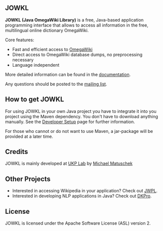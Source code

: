## JOWKL ##

**JOWKL (Java OmegaWiki Library)** is a free, Java-based application programming interface that allows to access all information in the free, multilingual online dictionary OmegaWiki.

Core features:

  * Fast and efficient access to [OmegaWiki](http://www.omegawiki.org)
  * Direct access to OmegaWiki database dumps, no preprocessing necessary
  * Language independent


More detailed information can be found in the [documentation](JOWKLDocumentation.md).

Any questions should be posted to the [mailing list](http://groups.google.com/group/jowkl-users).

## How to get JOWKL ##

For using JOWKL in your own Java project you have to integrate it into you project using the Maven dependency. You don't have to download anything manually. See the [Developer Setup](DeveloperTutorial.md) page for further information.

For those who cannot or do not want to use Maven, a jar-package will be provided at a later time.

## Credits ##

JOWKL is mainly developed at [UKP Lab](http://www.ukp.tu-darmstadt.de) by [Michael Matuschek](http://www.ukp.tu-darmstadt.de/people/michael-matuschek)

## Other Projects ##

  * Interested in accessing Wikipedia in your application? Check out [JWPL](http://code.google.com/p/jwpl).
  * Interested in developing NLP applications in Java? Check out [DKPro](http://code.google.com/p/dkpro-core-asl).

## License ##

JOWKL is licensed under the Apache Software License (ASL) version 2.